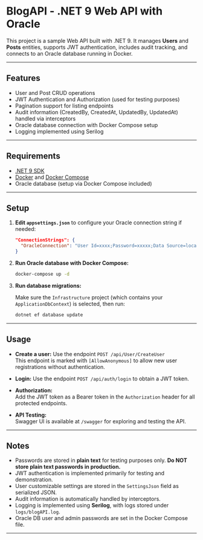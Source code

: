 # BlogAPI - .NET 9 Web API with Oracle

This project is a sample Web API built with .NET 9. It manages **Users** and **Posts** entities, supports JWT authentication, includes audit tracking, and connects to an Oracle database running in Docker.

---

## Features

- User and Post CRUD operations  
- JWT Authentication and Authorization (used for testing purposes)  
- Pagination support for listing endpoints  
- Audit information (CreatedBy, CreatedAt, UpdatedBy, UpdatedAt) handled via interceptors  
- Oracle database connection with Docker Compose setup  
- Logging implemented using Serilog  

---

## Requirements

- [.NET 9 SDK](https://dotnet.microsoft.com/en-us/download/dotnet/9.0)  
- [Docker](https://docs.docker.com/get-docker/) and [Docker Compose](https://docs.docker.com/compose/install/)  
- Oracle database (setup via Docker Compose included)  

---

## Setup

1. **Edit `appsettings.json`** to configure your Oracle connection string if needed:

    ```json
    "ConnectionStrings": {
      "OracleConnection": "User Id=xxxx;Password=xxxxx;Data Source=localhost:1521/XE;"
    }
    ```

2. **Run Oracle database with Docker Compose:**

    ```bash
    docker-compose up -d
    ```

3. **Run database migrations:**

    Make sure the `Infrastructure` project (which contains your `ApplicationDbContext`) is selected, then run:

    ```bash
    dotnet ef database update
    ```

---

## Usage

- **Create a user:** Use the endpoint `POST /api/User/CreateUser`  
  This endpoint is marked with `[AllowAnonymous]` to allow new user registrations without authentication.

- **Login:** Use the endpoint `POST /api/auth/login` to obtain a JWT token.

- **Authorization:**  
  Add the JWT token as a Bearer token in the `Authorization` header for all protected endpoints.

- **API Testing:**  
  Swagger UI is available at `/swagger` for exploring and testing the API.

---

## Notes

- Passwords are stored in **plain text** for testing purposes only. **Do NOT store plain text passwords in production.**  
- JWT authentication is implemented primarily for testing and demonstration.  
- User customizable settings are stored in the `SettingsJson` field as serialized JSON.  
- Audit information is automatically handled by interceptors.  
- Logging is implemented using **Serilog**, with logs stored under `logs/blogAPI.log`.  
- Oracle DB user and admin passwords are set in the Docker Compose file.  

---

